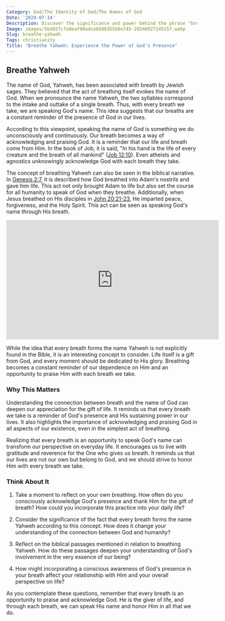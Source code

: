 ```yaml
---
Category: God/The Identity of God/The Names of God
Date: '2024-07-14'
Description: Discover the significance and power behind the phrase "breathe Yahweh" and explore its spiritual implications in this enlightening article.
Image: images/5bd02fcfe8eaf90adcebb9835556e745-20240927145257.webp
Slug: breathe-yahweh
Tags: christianity
Title: "Breathe Yahweh: Experience the Power of God's Presence"
---
```


## Breathe Yahweh

The name of God, Yahweh, has been associated with breath by Jewish sages. They believed that the act of breathing itself evokes the name of God. When we pronounce the name Yahweh, the two syllables correspond to the intake and outtake of a single breath. Thus, with every breath we take, we are speaking God's name. This idea suggests that our breaths are a constant reminder of the presence of God in our lives.

According to this viewpoint, speaking the name of God is something we do unconsciously and continuously. Our breath becomes a way of acknowledging and praising God. It is a reminder that our life and breath come from Him. In the book of Job, it is said, "In his hand is the life of every creature and the breath of all mankind" ([Job 12:10](https://www.bibleref.com/Job/12/Job-12-10.html)). Even atheists and agnostics unknowingly acknowledge God with each breath they take.

The concept of breathing Yahweh can also be seen in the biblical narrative. In [Genesis 2:7](https://www.bibleref.com/Genesis/2/Genesis-2-7.html), it is described how God breathed into Adam's nostrils and gave him life. This act not only brought Adam to life but also set the course for all humanity to speak of God when they breathe. Additionally, when Jesus breathed on His disciples in [John 20:21-23](https://www.bibleref.com/John/20/John-20-21.html), He imparted peace, forgiveness, and the Holy Spirit. This act can be seen as speaking God's name through His breath.


<iframe width="560" height="315" src="https://www.youtube.com/embed/OvHtFPZLQj0" frameborder="0" allow="autoplay; encrypted-media" allowfullscreen></iframe>


While the idea that every breath forms the name Yahweh is not explicitly found in the Bible, it is an interesting concept to consider. Life itself is a gift from God, and every moment should be dedicated to His glory. Breathing becomes a constant reminder of our dependence on Him and an opportunity to praise Him with each breath we take.

### Why This Matters

Understanding the connection between breath and the name of God can deepen our appreciation for the gift of life. It reminds us that every breath we take is a reminder of God's presence and His sustaining power in our lives. It also highlights the importance of acknowledging and praising God in all aspects of our existence, even in the simplest act of breathing.

Realizing that every breath is an opportunity to speak God's name can transform our perspective on everyday life. It encourages us to live with gratitude and reverence for the One who gives us breath. It reminds us that our lives are not our own but belong to God, and we should strive to honor Him with every breath we take.

### Think About It

1. Take a moment to reflect on your own breathing. How often do you consciously acknowledge God's presence and thank Him for the gift of breath? How could you incorporate this practice into your daily life?

2. Consider the significance of the fact that every breath forms the name Yahweh according to this concept. How does it change your understanding of the connection between God and humanity?

3. Reflect on the biblical passages mentioned in relation to breathing Yahweh. How do these passages deepen your understanding of God's involvement in the very essence of our being?

4. How might incorporating a conscious awareness of God's presence in your breath affect your relationship with Him and your overall perspective on life?

As you contemplate these questions, remember that every breath is an opportunity to praise and acknowledge God. He is the giver of life, and through each breath, we can speak His name and honor Him in all that we do.